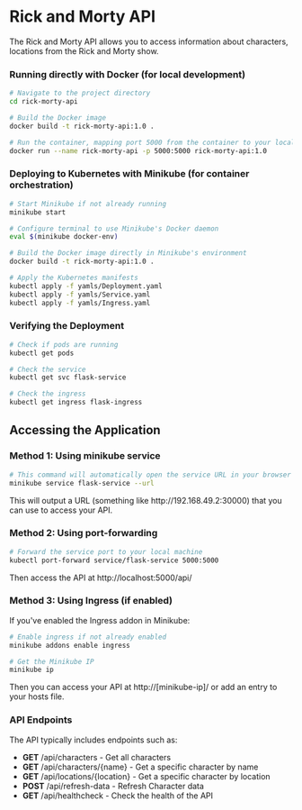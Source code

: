 # Rick and Morty API

The Rick and Morty API allows you to access information about characters, locations from the Rick and Morty show.

### Running directly with Docker (for local development)

```bash
# Navigate to the project directory
cd rick-morty-api

# Build the Docker image
docker build -t rick-morty-api:1.0 .

# Run the container, mapping port 5000 from the container to your local machine
docker run --name rick-morty-api -p 5000:5000 rick-morty-api:1.0
```

### Deploying to Kubernetes with Minikube (for container orchestration)

```bash
# Start Minikube if not already running
minikube start

# Configure terminal to use Minikube's Docker daemon
eval $(minikube docker-env)

# Build the Docker image directly in Minikube's environment
docker build -t rick-morty-api:1.0 .

# Apply the Kubernetes manifests
kubectl apply -f yamls/Deployment.yaml
kubectl apply -f yamls/Service.yaml
kubectl apply -f yamls/Ingress.yaml
```

### Verifying the Deployment

```bash
# Check if pods are running
kubectl get pods

# Check the service
kubectl get svc flask-service

# Check the ingress
kubectl get ingress flask-ingress
```

## Accessing the Application

### Method 1: Using minikube service

```bash
# This command will automatically open the service URL in your browser
minikube service flask-service --url
```
<p>This will output a URL (something like http://192.168.49.2:30000) that you can use to access your API.</p>

### Method 2: Using port-forwarding

```bash
# Forward the service port to your local machine
kubectl port-forward service/flask-service 5000:5000
```
<p>Then access the API at http://localhost:5000/api/</p>

### Method 3: Using Ingress (if enabled)
<p>If you've enabled the Ingress addon in Minikube:</p>

```bash
# Enable ingress if not already enabled
minikube addons enable ingress

# Get the Minikube IP
minikube ip
```
<p>Then you can access your API at http://[minikube-ip]/ or add an entry to your hosts file.</p>

### API Endpoints

The API typically includes endpoints such as:

- **GET** /api/characters - Get all characters
- **GET** /api/characters/{name} - Get a specific character by name
- **GET** /api/locations/{location} - Get a specific character by location
- **POST** /api/refresh-data - Refresh Character data
- **GET** /api/healthcheck - Check the health of the API
